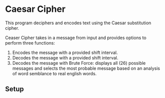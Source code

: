 # Caesar Cipher
This program deciphers and encodes text using the Caesar substitution cipher. 

Ceaser Cipher takes in a message from input and provides options to perform three functions: 
1. Encodes the message with a provided shift interval. 
2. Decodes the message with a provided shift interval. 
3. Decodes the message with Brute Force: displays all (26) possible messages and selects the most probable message based on an analysis of word semblance to real english words. 

## Setup 
